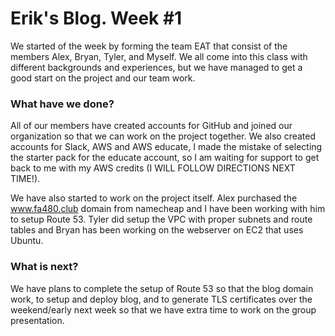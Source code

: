 # Erik's Blog. Week #1
We started of the week by forming the team EAT that consist of the members Alex, Bryan, Tyler, and Myself.  We all come into this class with different backgrounds and experiences, but we have managed to get a good start on the project and our team work.

### What have we done?
All of our members have created accounts for GitHub and joined our organization so that we can work on the project together. We also created accounts for Slack, AWS and AWS educate, I made the mistake of selecting the starter pack for the educate account, so I am waiting for support to get back to me with my AWS credits (I WILL FOLLOW DIRECTIONS NEXT TIME!).

We have also started to work on the project itself. Alex purchased the www.fa480.club domain from namecheap and I have been working with him to setup Route 53. Tyler did setup the VPC with proper subnets and route tables and Bryan has been working on the webserver on EC2 that uses Ubuntu.

### What is next?
We have plans to complete the setup of Route 53 so that the blog domain work, to setup and deploy blog, and to generate TLS certificates over the weekend/early next week so that we have extra time to work on the group presentation.
